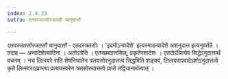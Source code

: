 ```yaml
---
index: 2.4.33
sutra: एतदस्त्रतसोस्त्रतसौ चानुदात्तौ

---
```

_एतदस्त्रतसोस्त्रतसौ चानुदात्तौ_ - एतदस्त्रतसोः । 'इदमोऽन्वादेशे' इत्यस्मादन्वादेशे अशनुदात्त इत्यनुवर्तते । तदाह — अन्वादेशेत्यादिना । अतोऽत्रेति । एतच्छब्दात्तसिल्, प्रकृतेरशादेशः । एतदोऽ॑न्नित्येव सिद्धेऽनुदात्तार्थं वचनम् । नच लित्स्वरे सति शेषनिघातेन त्रतयसोरनुदात्तत्वं सिद्धमिति शङ्क्यं, लित्स्वरापवादेऽशोऽनुदात्तत्वे कृते लित्स्वराऽप्राप्त्या प्रत्ययस्वरेण त्रतसोरुदात्तत्वे प्राप्ते तद्विधानार्थत्वात् । 